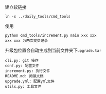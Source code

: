 建立软链接
```
ln -s ../daily_tools/cmd_tools 
```
使用
```
python cmd_tools/increment.py main xxx xxx
xxx xxx 为两次提交记录
```
升级包位置会自动生成到当前文件夹下`upgrade.tar`
```
cli.py: git 操作
conf.py: 配置文件
increment.py: 执行文件
README.md: 阅读文档
upgrade.yml: 配置yml文件
utils.py: 工具文件
```



